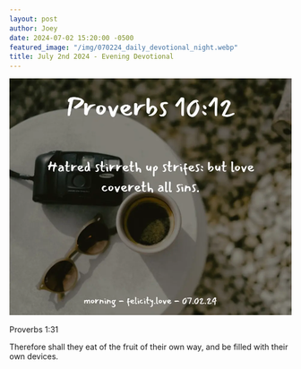 ```yaml
---
layout: post
author: Joey
date: 2024-07-02 15:20:00 -0500
featured_image: "/img/070224_daily_devotional_night.webp"
title: July 2nd 2024 - Evening Devotional
---
```


[![July 2nd 2024 - Evening Devotional](/img/070224_daily_devotional_night.webp)](/img/070224_daily_devotional_night.webp)

<!-- verse -->

Proverbs 1:31

Therefore shall they eat of the fruit of their own way, and be filled with their own devices.

<!-- ad / promo -->
<!-- <hr>

Please consider purchasing a mug to support the page by clicking the image below, thank you!

[![June 19th 2024 - Evening Devotional - Mug](/img/mugs/061124_morning_mug.webp)](https://www.joeybrinkman.com/shop) -->